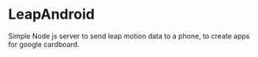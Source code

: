 # LeapAndroid
Simple Node js server to send leap motion data to a phone,
to create apps for google cardboard.



